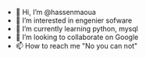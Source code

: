 - 👋 Hi, I’m @hassenmaoua
- 👀 I’m interested in engenier sofware
- 🌱 I’m currently learning python, mysql
- 💞️ I’m looking to collaborate on Google
- 📫 How to reach me "No you can not"

<!---
hassenmaoua/hassenmaoua is a ✨ special ✨ repository because its `README.md` (this file) appears on your GitHub profile.
You can click the Preview link to take a look at your changes.
--->

